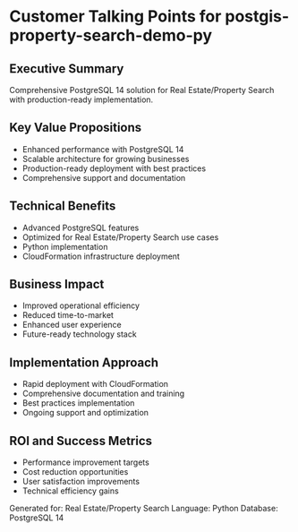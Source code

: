 # Customer Talking Points for postgis-property-search-demo-py

## Executive Summary
Comprehensive PostgreSQL 14 solution for Real Estate/Property Search with production-ready implementation.

## Key Value Propositions
- Enhanced performance with PostgreSQL 14
- Scalable architecture for growing businesses
- Production-ready deployment with best practices
- Comprehensive support and documentation

## Technical Benefits
- Advanced PostgreSQL features
- Optimized for Real Estate/Property Search use cases
- Python implementation
- CloudFormation infrastructure deployment

## Business Impact
- Improved operational efficiency
- Reduced time-to-market
- Enhanced user experience
- Future-ready technology stack

## Implementation Approach
- Rapid deployment with CloudFormation
- Comprehensive documentation and training
- Best practices implementation
- Ongoing support and optimization

## ROI and Success Metrics
- Performance improvement targets
- Cost reduction opportunities
- User satisfaction improvements
- Technical efficiency gains

Generated for: Real Estate/Property Search
Language: Python
Database: PostgreSQL 14
